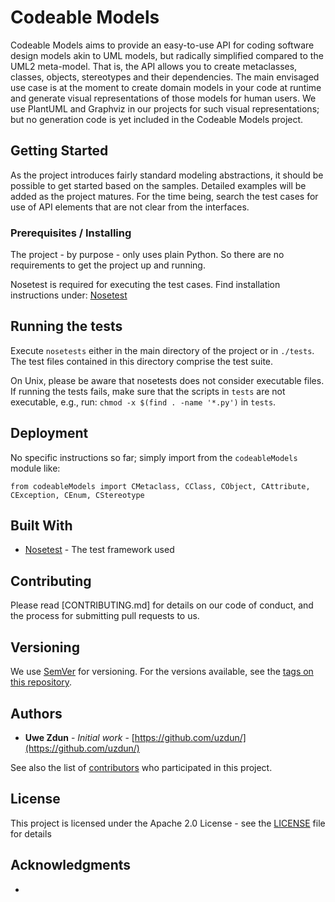 # Codeable Models

Codeable Models aims to provide an easy-to-use API for coding software design models
akin to UML models, but radically simplified compared to the UML2 meta-model. That is,
the API allows you to create metaclasses, classes, objects, stereotypes and their
dependencies. The main envisaged use case is at the moment to create domain models in
your code at runtime and generate visual representations of those models for human users.
We use PlantUML and Graphviz in our projects for such visual representations; but no
generation code is yet included in the Codeable Models project.

## Getting Started

As the project introduces fairly standard modeling abstractions, it should be possible
to get started based on the samples. Detailed examples will be added as the project
matures. For the time being, search the test cases for use of API elements that are not
clear from the interfaces.

### Prerequisites / Installing

The project - by purpose - only uses plain Python. So there are no requirements
to get the project up and running.

Nosetest is required for executing the test cases. Find installation instructions under:
[Nosetest](https://nose.readthedocs.io/en/latest/) 

## Running the tests

Execute `nosetests` either in the main directory of the project or in `./tests`. The test files contained in 
this directory comprise the test suite. 

On Unix, please be aware that nosetests does not consider executable files. If running the tests fails, make 
sure that the scripts in `tests` are not executable, e.g., run: `chmod -x $(find . -name '*.py')` in `tests`.

## Deployment

No specific instructions so far; simply import from the `codeableModels` module like:

```
from codeableModels import CMetaclass, CClass, CObject, CAttribute, CException, CEnum, CStereotype
``` 

## Built With

* [Nosetest](https://nose.readthedocs.io/en/latest/) - The test framework used

## Contributing

Please read [CONTRIBUTING.md] for details on our code of conduct, and the process for
submitting pull requests to us.

## Versioning

We use [SemVer](http://semver.org/) for versioning. For the versions available, see
the [tags on this repository](https://github.com/uzdun/CodeableModels/tags).

## Authors

* **Uwe Zdun** - *Initial work* - [https://github.com/uzdun/](https://github.com/uzdun/)

See also the list of [contributors](https://github.com/uzdun/CodeableModels/contributors) who
participated in this project.

## License

This project is licensed under the Apache 2.0 License - see the [LICENSE](LICENSE)
file for details

## Acknowledgments

*

